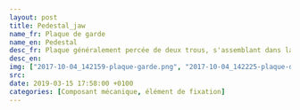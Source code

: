 ```yaml
---
layout: post
title: Pedestal_jaw
name_fr: Plaque de garde
name_en: Pedestal
desc_fr: Plaque généralement percée de deux trous, s'assemblant dans la saignée ou contre le méplat ou la rainure radiale d'un axe afin d'en assurer son maintien axial (axe z de l'axe) dans l'alésage d'une troisième pièce dans laquelle la plaque est fixée. Joue le rôle d'un circlip.
desc_en: 
img: ["2017-10-04_142159-plaque-garde.png", "2017-10-04_142225-plaque-de-garde.png"]
src: 
date: 2019-03-15 17:58:00 +0100
categories: [Composant mécanique, élément de fixation]
---
```

